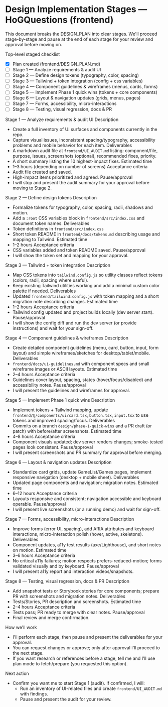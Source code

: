 # Design Implementation Stages — HoGQuestions (frontend)

This document breaks the DESIGN_PLAN into clear stages. We'll proceed stage-by-stage and pause at the end of each stage for your review and approval before moving on.

Top-level staged checklist
- [x] Plan created (frontend/DESIGN_PLAN.md)
- [ ] Stage 1 — Analyze requirements & audit UI
- [ ] Stage 2 — Define design tokens (typography, color, spacing)
- [ ] Stage 3 — Tailwind + token integration (config + css variables)
- [ ] Stage 4 — Component guidelines & wireframes (menus, cards, forms)
- [ ] Stage 5 — Implement Phase 1 quick wins (tokens + core components)
- [ ] Stage 6 — Layout & navigation updates (grids, menus, pages)
- [ ] Stage 7 — Forms, accessibility, micro-interactions
- [ ] Stage 8 — Testing, visual regression, docs & PR

Stage 1 — Analyze requirements & audit UI
Description
- Create a full inventory of UI surfaces and components currently in the repo.
- Capture visual issues, inconsistent spacing/typography, accessibility problems and mobile behavior for each item.
Deliverables
- A markdown audit file at `frontend/UI_AUDIT.md` listing: component/file, purpose, issues, screenshots (optional), recommended fixes, priority.
- A short summary listing the 10 highest-impact fixes.
Estimated time
- 1–3 hours (depending on number of screens)
Acceptance criteria
- Audit file created and saved.
- High-impact items prioritized and agreed.
Pause/approval
- I will stop and present the audit summary for your approval before moving to Stage 2.

Stage 2 — Define design tokens
Description
- Formalize tokens for typography, color, spacing, radii, shadows and motion.
- Add a `:root` CSS variables block in `frontend/src/index.css` and document token names.
Deliverables
- Token definitions in `frontend/src/index.css`
- Short token README in `frontend/docs/tokens.md` describing usage and mapping to Tailwind.
Estimated time
- 1–2 hours
Acceptance criteria
- CSS variables added and token README saved.
Pause/approval
- I will show the token set and mapping for your approval.

Stage 3 — Tailwind + token integration
Description
- Map CSS tokens into `tailwind.config.js` so utility classes reflect tokens (colors, radii, spacing where useful).
- Keep existing Tailwind utilities working and add a minimal custom color palette if needed.
Deliverables
- Updated `frontend/tailwind.config.js` with token mapping and a short migration note describing changes.
Estimated time
- 1–2 hours
Acceptance criteria
- Tailwind config updated and project builds locally (dev server start).
Pause/approval
- I will show the config diff and run the dev server (or provide instructions) and wait for your sign-off.

Stage 4 — Component guidelines & wireframes
Description
- Create detailed component guidelines (menu, card, button, input, form layout) and simple wireframes/sketches for desktop/tablet/mobile.
Deliverables
- `frontend/docs/ui-guidelines.md` with component specs and small wireframe images or ASCII layouts.
Estimated time
- 2–4 hours
Acceptance criteria
- Guidelines cover layout, spacing, states (hover/focus/disabled) and accessibility notes.
Pause/approval
- I will present the guidelines and wireframes for approval.

Stage 5 — Implement Phase 1 quick wins
Description
- Implement tokens + Tailwind mapping, update `frontend/@/components/ui/card.tsx`, `button.tsx`, `input.tsx` to use tokens and improved spacing/focus.
Deliverables
- Commits on a branch `design/phase-1-quick-wins` and a PR draft (or patch) with before/after screenshots.
Estimated time
- 4–8 hours
Acceptance criteria
- Component visuals updated; dev server renders changes; smoke-tested pages look consistent.
Pause/approval
- I will present screenshots and PR summary for approval before merging.

Stage 6 — Layout & navigation updates
Description
- Standardize card grids, update GameList/Games pages, implement responsive navigation (desktop + mobile sheet).
Deliverables
- Updated page components and navigation; migration notes.
Estimated time
- 6–12 hours
Acceptance criteria
- Layouts responsive and consistent; navigation accessible and keyboard operable.
Pause/approval
- I will present live screenshots (or a running demo) and wait for sign-off.

Stage 7 — Forms, accessibility, micro-interactions
Description
- Improve forms (error UI, spacing), add ARIA attributes and keyboard interactions, micro-interaction polish (hover, active, skeletons).
Deliverables
- Component updates, a11y test results (axe/Lighthouse), and short notes on motion.
Estimated time
- 3–6 hours
Acceptance criteria
- No critical a11y failures; motion respects prefers-reduced-motion; forms validated visually and by keyboard.
Pause/approval
- I will present a11y report and interaction videos/snapshots.

Stage 8 — Testing, visual regression, docs & PR
Description
- Add snapshot tests or Storybook stories for core components; prepare PR with screenshots and migration notes.
Deliverables
- Tests/Stories, PR description and screenshots.
Estimated time
- 2–4 hours
Acceptance criteria
- Tests pass; PR ready to merge with clear notes.
Pause/approval
- Final review and merge confirmation.

How we'll work
- I'll perform each stage, then pause and present the deliverables for your approval.
- You can request changes or approve; only after approval I'll proceed to the next stage.
- If you want research or references before a stage, tell me and I'll use plan mode to fetch/prepare (you requested this option).

Next action
- Confirm you want me to start Stage 1 (audit). If confirmed, I will:
  - Run an inventory of UI-related files and create `frontend/UI_AUDIT.md` with findings.
  - Pause and present the audit for your review.
